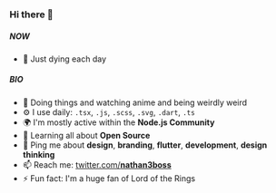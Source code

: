 ### Hi there 👋

##### NOW

- 🍑 Just dying each day


##### BIO

- 🏢 Doing things and watching anime and being weirdly weird
- ⚙️ I use daily: `.tsx`, `.js`, `.scss`, `.svg`, `.dart`, `.ts`
- 🌍 I'm mostly active within the **Node.js Community**
- 🌱 Learning all about **Open Source**
- 💬 Ping me about **design**, **branding**, **flutter**, **development**, **design thinking**
- 📫 Reach me: [twitter.com/__nathan3boss__](https://twitter.com/__nathan3boss__)
- ⚡️ Fun fact: I'm a huge fan of Lord of the Rings
